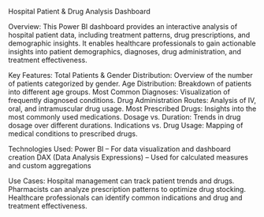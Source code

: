 Hospital Patient & Drug Analysis Dashboard

Overview:
This Power BI dashboard provides an interactive analysis of hospital patient data, including treatment patterns, drug prescriptions, and demographic insights. It enables healthcare professionals to gain actionable insights into patient demographics, diagnoses, drug administration, and treatment effectiveness.


Key Features:
Total Patients & Gender Distribution: Overview of the number of patients categorized by gender.
Age Distribution: Breakdown of patients into different age groups.
Most Common Diagnoses: Visualization of frequently diagnosed conditions.
Drug Administration Routes: Analysis of IV, oral, and intramuscular drug usage.
Most Prescribed Drugs: Insights into the most commonly used medications.
Dosage vs. Duration: Trends in drug dosage over different durations.
Indications vs. Drug Usage: Mapping of medical conditions to prescribed drugs.


Technologies Used:
Power BI – For data visualization and dashboard creation
DAX (Data Analysis Expressions) – Used for calculated measures and custom aggregations


Use Cases:
Hospital management can track patient trends and drugs.
Pharmacists can analyze prescription patterns to optimize drug stocking.
Healthcare professionals can identify common indications and drug and treatment effectiveness.
